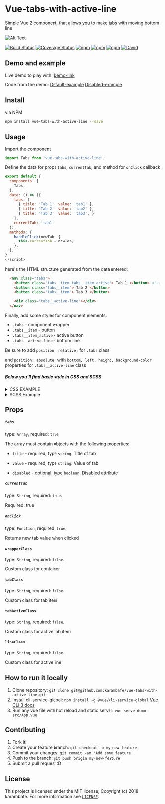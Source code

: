 # Vue-tabs-with-active-line

Simple Vue 2 component, that allows you to make tabs with moving bottom line

![Alt Text](https://media.giphy.com/media/NTDhntg2ySo7rGLaRm/giphy.gif)

[![Build Status](https://travis-ci.org/karambafe/vue-tabs-with-active-line.svg?branch=master)](https://travis-ci.org/karambafe/vue-tabs-with-active-line)
[![Coverage Status](https://coveralls.io/repos/github/karambafe/vue-tabs-with-active-line/badge.svg?branch=master)](https://coveralls.io/github/karambafe/vue-tabs-with-active-line?branch=master)
[![npm](https://img.shields.io/npm/v/vue-tabs-with-active-line.svg)](https://www.npmjs.com/package/vue-tabs-with-active-line)
[![npm](https://img.shields.io/npm/dm/vue-tabs-with-active-line.svg)](https://www.npmjs.com/package/vue-tabs-with-active-line)
[![npm](https://img.shields.io/npm/dt/vue-tabs-with-active-line.svg)](https://www.npmjs.com/package/vue-tabs-with-active-line)
[![David](https://david-dm.org/karambafe/vue-tabs-with-active-line.svg)](https://david-dm.org/karambafe/vue-tabs-with-active-line)

## Demo and example

Live demo to play with: [Demo-link](https://karambafe.github.io/vue-tabs-with-active-line/)

Code from the demo:  [Default-example](https://github.com/karambafe/vue-tabs-with-active-line/blob/master/examples/Default.vue) [Disabled-example](https://github.com/karambafe/vue-tabs-with-active-line/blob/master/examples/Disabled.vue)

## Install

via NPM
```bash
npm install vue-tabs-with-active-line --save
```

## Usage

Import the component

```javascript
import Tabs from 'vue-tabs-with-active-line';
```

Define the data for props `tabs`, `currentTab`, and method for `onClick` callback

```javascript
export default {
  components: {
    Tabs,
  },
  data: () => ({
    tabs: [
      { title: 'Tab 1', value: 'tab1' },
      { title: 'Tab 2', value: 'tab2' },
      { title: 'Tab 3', value: 'tab3', }
    ],
    currentTab: 'tab1',
  }),
  methods: {
    handleClick(newTab) {
      this.currentTab = newTab;
    },
  },
}
</script>
```


 here's the HTML structure generated from the data entered:

```html
  <nav class="tabs">
    <button class="tabs__item tabs__item_active"> Tab 1 </button> <!-- active tab -->
    <button class="tabs__item"> Tab 2 </button>
    <button class="tabs__item"> Tab 3 </button>

    <div class="tabs__active-line"></div>
  </nav>
```

Finally, add some styles for component elements:

* `.tabs` - component wrapper
* `.tabs__item` - button
* `.tabs__item_active` - active button
* `.tabs__active-line` - bottom line


Be sure to add  `position: relative;` for `.tabs` class

and `position: absolute;` with `bottom, left, height, background-color` properties for `.tabs__active-line` class
##### Below you'll find basic style in CSS and SCSS
<details><summary>CSS EXAMPLE</summary>

```css
.tabs {
  position: relative;
  margin: 0 auto;
}

.tabs__item {
  display: inline-block;
  margin: 0 5px;
  padding: 10px;
  padding-bottom: 8px;
  font-size: 16px;
  letter-spacing: 0.8px;
  color: gray;
  text-decoration: none;
  border: none;
  background-color: transparent;
  border-bottom: 2px solid transparent;
  cursor: pointer;
  transition: all 0.25s;
}

.tabs__item_active {
  color: black;
}

.tabs__item:hover {
  border-bottom: 2px solid gray;
  color: black;
}

.tabs__item:focus {
  outline: none;
  border-bottom: 2px solid gray;
  color: black;
}

.tabs__item:first-child {
  margin-left: 0;
}

.tabs__item:last-child {
  margin-right: 0;
}

.tabs__active-line {
  position: absolute;
  bottom: 0;
  left: 0;
  height: 2px;
  background-color: black;
  transition: transform 0.4s ease, width 0.4s ease;
}
```

</details>
<details><summary>SCSS Example</summary>

```scss
.tabs {
  position: relative;
  margin: 0 auto;

  &__active-line {
    position: absolute;
    bottom: 0;
    left: 0;
    height: 2px;
    background-color: black;
    transition: transform 0.4s ease, width 0.4s ease;
  }

  &__item {
    display: inline-block;
    margin: 0 5px;
    padding: 10px;
    padding-bottom: 8px;
    font-size: 16px;
    letter-spacing: 0.8px;
    color: gray;
    text-decoration: none;
    border: none;
    background-color: transparent;
    border-bottom: 2px solid transparent;
    cursor: pointer;
    transition: all 0.25s;

    &_active {
      color: black;
    }

    &:hover {
      border-bottom: 2px solid gray;
      color: black;
    }

    &:focus {
      outline: none;
      border-bottom: 2px solid gray;
      color: black;
    }

    &:first-child {
      margin-left: 0;
    }

    &:last-child {
      margin-right: 0;
    }
  }
}
```

</details>

## Props

##### `tabs`

type: `Array`, required: `true`

The array must contain objects with the following properties:

 * `title` - required, type `string`. Title of tab

 * `value` - required, type `string`. Value of tab

 * `disabled` - optional, type `boolean`. Disabled attribute


##### `currentTab`

type: `String`, required: `true`.

Required: true

##### `onClick`

type: `Function`, required: `true`.

Returns new tab value when clicked

#### `wrapperClass`

type: `String`, required: `false`.

Custom class for container

#### `tabClass`

type: `String`, required: `false`.

Custom class for tab item

#### `tabActiveClass`

type: `String`, required: `false`.

Custom class for active tab item

#### `lineClass`

type: `String`, required: `false`.

Custom class for active line

## How to run it locally

1. Clone repository: `git clone git@github.com:karambafe/vue-tabs-with-active-line.git`
2. Install cli-service-global: `npm install -g @vue/cli-service-global` [Vue CLI 3 docs](https://cli.vuejs.org/guide/prototyping.html)
3. Run any vue file with hot reload and static server: `vue serve demo-src/App.vue`

## Contributing

1. Fork it!
2. Create your feature branch: `git checkout -b my-new-feature`
3. Commit your changes: `git commit -am 'Add some feature'`
4. Push to the branch: `git push origin my-new-feature`
5. Submit a pull request :D

## License

This project is licensed under the MIT license, Copyright (c) 2018 karambafe. For more information see [`LICENSE`](https://github.com/karambafe/vue-tabs-with-active-line/blob/master/LICENSE).
